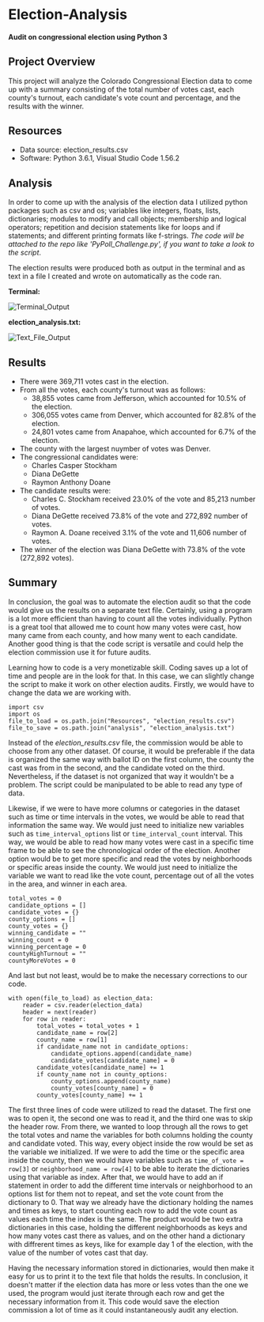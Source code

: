 # Election-Analysis
#### Audit on congressional election using Python 3


## Project Overview
This project will analyze the Colorado Congressional Election data to come up with a summary consisting of the total number of votes cast, each county's turnout, each candidate's vote count and percentage, and the results with the winner. 

## Resources
- Data source: election_results.csv
- Software: Python 3.6.1, Visual Studio Code 1.56.2

## Analysis
In order to come up with the analysis of the election data I utilized python packages such as csv and os; variables like integers, floats, lists, dictionaries; modules to modify and call objects; membership and logical operators; repetition and decision statements like for loops and if statements; and different printing formats like f-strings. *The code will be attached to the repo like 'PyPoll_Challenge.py', if you want to take a look to the script*.

The election results were produced both as output in the terminal and as text in a file I created and wrote on automatically as the code ran. 

**Terminal:**

![Terminal_Output](https://user-images.githubusercontent.com/83378141/120089514-27957d80-c0c9-11eb-9a4a-a1cac8682811.png)

**election_analysis.txt:**

![Text_File_Output](https://user-images.githubusercontent.com/83378141/120089515-2b290480-c0c9-11eb-9d89-c3ef4894ca85.png)


## Results
- There were 369,711 votes cast in the election.
- From all the votes, each county's turnout was as follows:
  - 38,855 votes came from Jefferson, which accounted for 10.5% of the election. 
  - 306,055 votes came from Denver, which accounted for 82.8% of the election.
  - 24,801 votes came from Anapahoe, which accounted for 6.7% of the election. 
- The county with the largest nuymber of votes was Denver.
- The congressional candidates were:
  - Charles Casper Stockham
  - Diana DeGette
  - Raymon Anthony Doane
- The candidate results were:
  - Charles C. Stockham received 23.0% of the vote and 85,213 number of votes.
  - Diana DeGette received 73.8% of the vote and 272,892 number of votes.
  - Raymon A. Doane received 3.1% of the vote and 11,606 number of votes.
- The winner of the election was Diana DeGette with 73.8% of the vote (272,892 votes). 

## Summary
In conclusion, the goal was to automate the election audit so that the code would give us the results on a separate text file. Certainly, using a program is a lot more efficient than having to count all the votes individually. Python is a great tool that allowed me to count how many votes were cast, how many came from each county, and how many went to each candidate. Another good thing is that the code script is versatile and could help the election commission use it for future audits. 

Learning how to code is a very monetizable skill. Coding saves up a lot of time and people are in the look for that. In this case, we can slightly change the script to make it work on other election audits. Firstly, we would have to change the data we are working with. 

```
import csv
import os
file_to_load = os.path.join("Resources", "election_results.csv") 
file_to_save = os.path.join("analysis", "election_analysis.txt")

```
Instead of the *election_results.csv* file, the commission would be able to choose from any other dataset. Of course, it would be preferable if the data is organized the same way with ballot ID on the first column, the county the cast was from in the second, and the candidate voted on the third. Nevertheless, if the dataset is not organized that way it wouldn't be a problem. The script could be manipulated to be able to read any type of data. 

Likewise, if we were to have more columns or categories in the dataset such as time or time intervals in the votes, we would be able to read that information the same way. We would just need to initialize new variables such as `time_interval_options` list or `time_interval_count` interval. This way, we would be able to read how many votes were cast in a specific time frame to be able to see the chronological order of the election. Another option would be to get more specific and read the votes by neighborhoods or specific areas inside the county. We would just need to initialize the variable we want to read like the vote count, percentage out of all the votes in the area, and winner in each area. 

```
total_votes = 0
candidate_options = []
candidate_votes = {}
county_options = []
county_votes = {}
winning_candidate = ""
winning_count = 0
winning_percentage = 0
countyHighTurnout = ""
countyMoreVotes = 0
```

And last but not least, would be to make the necessary corrections to our code. 

```
with open(file_to_load) as election_data:
    reader = csv.reader(election_data)
    header = next(reader)
    for row in reader:
        total_votes = total_votes + 1
        candidate_name = row[2]
        county_name = row[1]
        if candidate_name not in candidate_options:
            candidate_options.append(candidate_name)
            candidate_votes[candidate_name] = 0
        candidate_votes[candidate_name] += 1
        if county_name not in county_options:
            county_options.append(county_name)
            county_votes[county_name] = 0
        county_votes[county_name] += 1
```

The first three lines of code were utilized to read the dataset. The first one was to open it, the second one was to read it, and the third one was to skip the header row. From there, we wanted to loop through all the rows to get the total votes and name the variables for both columns holding the county and candidate voted. This way, every object inside the row would be set as the variable we initialized. If we were to add the time or the specific area inside the county, then we would have variables such as `time_of_vote = row[3]` or `neighborhood_name = row[4]` to be able to iterate the dictionaries using that variable as index. After that, we would have to add an if statement in order to add the different time intervals or neighborhood to an options list for them not to repeat, and set the vote count from the dictionary to 0. That way we already have the dictionary holding the names and times as keys, to start counting each row to add the vote count as values each time the index is the same. The product would be two extra dictionaries in this case, holding the different neighborhoods as keys and how many votes cast there as values, and on the other hand a dictionary with diffrerent times as keys, like for example day 1 of the election, with the value of the number of votes cast that day.

Having the necessary information stored in dictionaries, would then make it easy for us to print it to the text file that holds the results. In conclusion, it doesn't matter if the election data has more or less votes than the one we used, the program would just iterate through each row and get the necessary information from it. This code would save the election commission a lot of time as it could instantaneously audit any election. 
